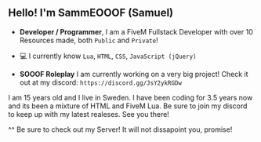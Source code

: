 <h2>Hello! I'm SammEOOOF (Samuel)</h2>

- **Developer / Programmer**, I am a FiveM Fullstack Developer with over 10 Resources made, both ``Public`` and ``Private``!
- :computer: I currently know ``Lua``, ``HTML``, ``CSS``, ``JavaScript (jQuery)``
  
- **SOOOF Roleplay** I am currently working on a very big project! Check it out at my discord: ``https://discord.gg/JsY2ykRGDw``

I am 15 years old and I live in Sweden. I have been coding for 3.5 years now and its been a mixture of HTML and FiveM Lua.
Be sure to join my discord to keep up with my latest realeses. See you there!

^^ Be sure to check out my Server! It will not dissapoint you, promise!
